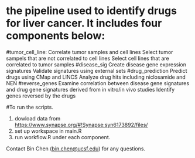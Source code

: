# the pipeline used to identify drugs for liver cancer. It includes  four components below:
#tumor_cell_line:
Correlate tumor samples and cell lines
Select tumor sampels that are not correlated to cell lines
Select cell lines that are correlated to tumor samples
#disease_sig
Create disease gene expression signatures
Validate signatures using external sets
#drug_prediction
Predict drugs using CMap and LINCS
Analyze drug hits including niclosamide and NEN
#reverse_genes
Examine correlation between disease gene signatures and drug gene signatures derived from in vitro/in vivo studies
Identify genes reversed by the drugs

#To run the scripts.
1) dowload data from https://www.synapse.org/#!Synapse:syn6173892/files/
2) set up workspace in main.R
3) run workflow.R under each component. 

Contact Bin Chen (bin.chen@ucsf.edu) for any questions.